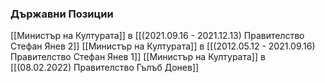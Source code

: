 ### Държавни Позиции
[[Министър на Културата]] в [[(2021.09.16 - 2021.12.13) Правителство Стефан Янев 2]]
[[Министър на Културата]] в [[(2012.05.12 - 2021.09.16) Правителство Стефан Янев 1]]
[[Министър на Културата]] в [[(08.02.2022) Правителство Гълъб Донев]]